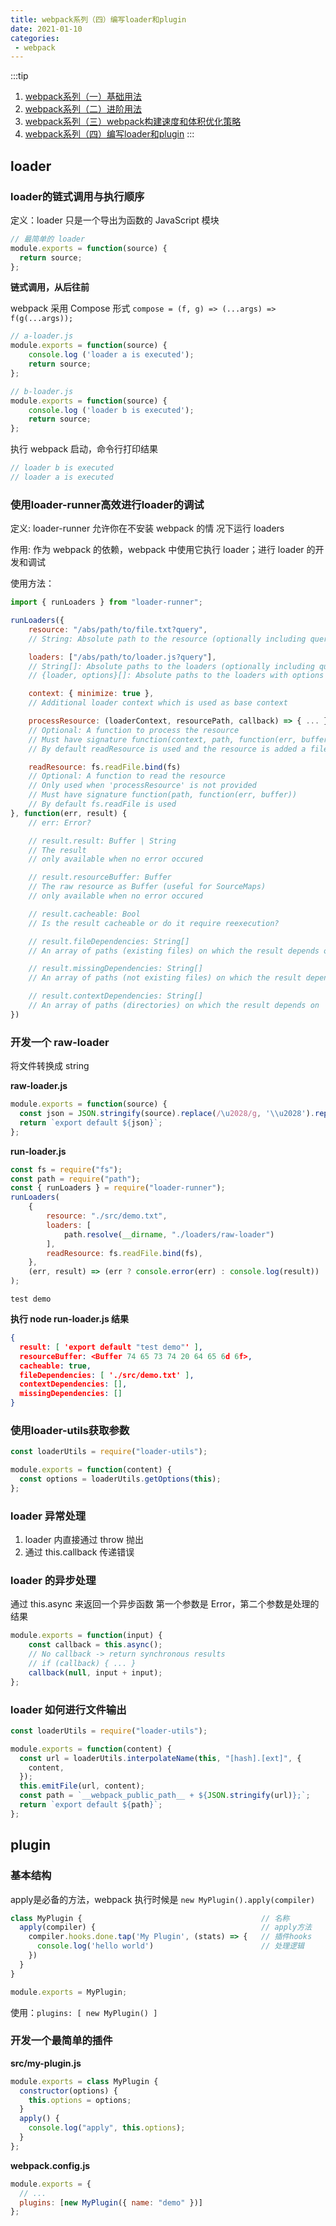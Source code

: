 ```yaml
---
title: webpack系列（四）编写loader和plugin
date: 2021-01-10
categories:
 - webpack
---
```


:::tip
1. [webpack系列（一）基础用法](https://fuhao94.github.io/blog/blogs/webpack/webpack系列/基础用法.html)
2. [webpack系列（二）进阶用法](https://fuhao94.github.io/blog/blogs/webpack/webpack系列/进阶用法.html)
3. [webpack系列（三）webpack构建速度和体积优化策略](https://fuhao94.github.io/blog/blogs/webpack/webpack系列/webpack构建速度和体积优化策略.html)
4. [webpack系列（四）编写loader和plugin](https://fuhao94.github.io/blog/blogs/webpack/webpack系列/编写loader和plugin.html)
:::

## loader

### loader的链式调用与执行顺序

定义：loader 只是一个导出为函数的 JavaScript 模块

```js
// 最简单的 loader
module.exports = function(source) {
  return source;
}; 
```

**链式调用，从后往前**

webpack 采用 Compose 形式 `compose = (f, g) => (...args) => f(g(...args));`

```js
// a-loader.js
module.exports = function(source) {
	console.log ('loader a is executed');
	return source;
};

// b-loader.js
module.exports = function(source) {
	console.log ('loader b is executed');
	return source;
};
```

执行 webpack 启动，命令行打印结果

```js
// loader b is executed
// loader a is executed
```

### 使用loader-runner高效进行loader的调试

定义: loader-runner 允许你在不安装 webpack 的情 况下运行 loaders

作用: 作为 webpack 的依赖，webpack 中使用它执行 loader；进行 loader 的开发和调试

使用方法：

```js
import { runLoaders } from "loader-runner";

runLoaders({
	resource: "/abs/path/to/file.txt?query",
	// String: Absolute path to the resource (optionally including query string)

	loaders: ["/abs/path/to/loader.js?query"],
	// String[]: Absolute paths to the loaders (optionally including query string)
	// {loader, options}[]: Absolute paths to the loaders with options object

	context: { minimize: true },
	// Additional loader context which is used as base context

	processResource: (loaderContext, resourcePath, callback) => { ... },
	// Optional: A function to process the resource
	// Must have signature function(context, path, function(err, buffer))
	// By default readResource is used and the resource is added a fileDependency

	readResource: fs.readFile.bind(fs)
	// Optional: A function to read the resource
	// Only used when 'processResource' is not provided
	// Must have signature function(path, function(err, buffer))
	// By default fs.readFile is used
}, function(err, result) {
	// err: Error?

	// result.result: Buffer | String
	// The result
	// only available when no error occured

	// result.resourceBuffer: Buffer
	// The raw resource as Buffer (useful for SourceMaps)
	// only available when no error occured

	// result.cacheable: Bool
	// Is the result cacheable or do it require reexecution?

	// result.fileDependencies: String[]
	// An array of paths (existing files) on which the result depends on

	// result.missingDependencies: String[]
	// An array of paths (not existing files) on which the result depends on

	// result.contextDependencies: String[]
	// An array of paths (directories) on which the result depends on
})
```

### 开发一个 raw-loader

将文件转换成 string

**raw-loader.js**

```js
module.exports = function(source) { 
  const json = JSON.stringify(source).replace(/\u2028/g, '\\u2028').replace(/\u2029/g, '\\u2029');
  return `export default ${json}`; 
};
```

**run-loader.js**

```js
const fs = require("fs");
const path = require("path");
const { runLoaders } = require("loader-runner");
runLoaders(
	{
		resource: "./src/demo.txt",
		loaders: [
			path.resolve(__dirname, "./loaders/raw-loader")
		],
		readResource: fs.readFile.bind(fs),
	},
	(err, result) => (err ? console.error(err) : console.log(result))
);
```

```text
test demo
```

**执行 node run-loader.js 结果**

```json
{ 
  result: [ 'export default "test demo"' ],
  resourceBuffer: <Buffer 74 65 73 74 20 64 65 6d 6f>,
  cacheable: true,
  fileDependencies: [ './src/demo.txt' ],
  contextDependencies: [],
  missingDependencies: [] 
}
```

### 使用loader-utils获取参数

```js
const loaderUtils = require("loader-utils");

module.exports = function(content) {
  const options = loaderUtils.getOptions(this);
};
```

### loader 异常处理

1. loader 内直接通过 throw 抛出
2. 通过 this.callback 传递错误

### loader 的异步处理

通过 this.async 来返回一个异步函数 第一个参数是 Error，第二个参数是处理的结果

```js
module.exports = function(input) { 
	const callback = this.async();
	// No callback -> return synchronous results 
	// if (callback) { ... }
	callback(null, input + input); 
};
```

### loader 如何进行文件输出

```js
const loaderUtils = require("loader-utils");

module.exports = function(content) {
  const url = loaderUtils.interpolateName(this, "[hash].[ext]", {
    content, 
  });
  this.emitFile(url, content);
  const path = `__webpack_public_path__ + ${JSON.stringify(url)};`;
  return `export default ${path}`; 
};
```

## plugin

### 基本结构

apply是必备的方法，webpack 执行时候是 `new MyPlugin().apply(compiler)`

```js
class MyPlugin {                                        // 名称
  apply(compiler) {                                     // apply方法
    compiler.hooks.done.tap('My Plugin', (stats) => {   // 插件hooks
      console.log('hello world')                        // 处理逻辑
    })
  }
}

module.exports = MyPlugin;
```

使用：`plugins: [ new MyPlugin() ]`

### 开发一个最简单的插件

**src/my-plugin.js**

```js
module.exports = class MyPlugin { 
  constructor(options) {
    this.options = options;
  } 
  apply() {
    console.log("apply", this.options);
  } 
};
```

**webpack.config.js**

```js
module.exports = {
  // ...
  plugins: [new MyPlugin({ name: "demo" })] 
};
```
